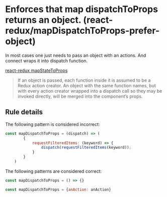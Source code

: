 #  Enforces that map dispatchToProps returns an object. (react-redux/mapDispatchToProps-prefer-object)

In most cases one just needs to pass an object with an actions. And connect wraps it into dispatch function.

[react-redux mapStateToProps](https://github.com/reactjs/react-redux/blob/master/docs/api.md#arguments)
> If an object is passed, each function inside it is assumed to be a Redux action creator. An object with the same function names, but with every action creator wrapped into a dispatch call so they may be invoked directly, will be merged into the component’s props.

## Rule details

The following pattern is considered incorrect:

```js
const mapDispatchToProps = (dispatch) => (
        {
            requestFilteredItems: (keyword) => {
                dispatch(requestFilteredItems(keyword));
            }
        }
    )
```

The following patterns are considered correct:

```js
const mapDispatchToProps = () => {}
```

```js
const mapDispatchToProps = {anAction: anAction}
```

